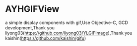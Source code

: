 # AYHGIFView
a simple display components with gif,Use Objective-C, GCD development,Thank you liyong03(https://github.com/liyong03/YLGIFImage),Thank you kaishin(https://github.com/kaishin/gifu)
